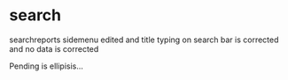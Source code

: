 # search
searchreports
sidemenu edited
and title typing on search bar is corrected
and no data is corrected


Pending is ellipisis...
